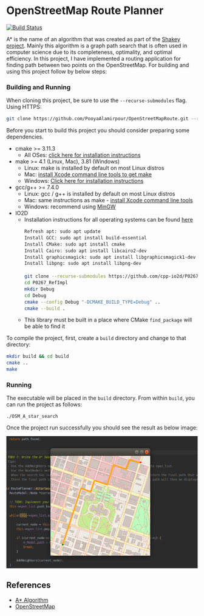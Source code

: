 # OpenStreetMap Route Planner
[![Build Status](https://travis-ci.org/joemccann/dillinger.svg?branch=master)](https://travis-ci.org/joemccann/dillinger)

A* is the name of an algorithm that was created as part of the [Shakey project](https://en.wikipedia.org/wiki/Shakey_the_robot). Mainly this algorithm is a graph path search that is often used in computer science due to its completeness, optimality, and optimal efficiency.
In this project, I have implemented a routing application for finding path between two points on the OpenStreetMap. For building and using this project follow by below steps:

### Building and Running
When cloning this project, be sure to use the `--recurse-submodules` flag. Using HTTPS:
```bash
git clone https://github.com/PooyaAlamirpour/OpenStreetMapRoute.git --recurse-submodules
```
Before you start to build this project you should consider preparing some dependencies. 
* cmake >= 3.11.3
  * All OSes: [click here for installation instructions](https://cmake.org/install/)
* make >= 4.1 (Linux, Mac), 3.81 (Windows)
  * Linux: make is installed by default on most Linux distros
  * Mac: [install Xcode command line tools to get make](https://developer.apple.com/xcode/features/)
  * Windows: [Click here for installation instructions](http://gnuwin32.sourceforge.net/packages/make.htm)
* gcc/g++ >= 7.4.0
  * Linux: gcc / g++ is installed by default on most Linux distros
  * Mac: same instructions as make - [install Xcode command line tools](https://developer.apple.com/xcode/features/)
  * Windows: recommend using [MinGW](http://www.mingw.org/)
* IO2D
  * Installation instructions for all operating systems can be found [here](https://github.com/cpp-io2d/P0267_RefImpl/blob/master/BUILDING.md)
	```bash
	Refresh apt: sudo apt update
	Install GCC: sudo apt install build-essential
	Install CMake: sudo apt install cmake
	Install Cairo: sudo apt install libcairo2-dev
	Install graphicsmagick: sudo apt install libgraphicsmagick1-dev
	Install libpng: sudo apt install libpng-dev
	
	git clone --recurse-submodules https://github.com/cpp-io2d/P0267_RefImpl
	cd P0267_RefImpl
	mkdir Debug
	cd Debug
	cmake --config Debug "-DCMAKE_BUILD_TYPE=Debug" ..
	cmake --build .
	```
  * This library must be built in a place where CMake `find_package` will be able to find it

To compile the project, first, create a `build` directory and change to that directory:
```bash
mkdir build && cd build
cmake ..
make
```

### Running
The executable will be placed in the `build` directory. From within `build`, you can run the project as follows:
```
./OSM_A_star_search
```
Once the project run successfully you should see the result as below image:

![Output](https://github.com/PooyaAlamirpour/OpenStreetMapRoute/blob/master/images/Output.png)

## References
- [A* Algorithm](https://en.wikipedia.org/wiki/A*_search_algorithm)
- [OpenStreetMap](https://www.openstreetmap.org/)
